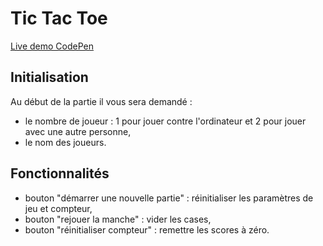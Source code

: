 # Tic Tac Toe

[Live demo CodePen](https://codepen.io/sivango/pen/jGMOWo)

## Initialisation
Au début de la partie il vous sera demandé :
- le nombre de joueur : 1 pour jouer contre l'ordinateur et 2 pour jouer avec une autre personne,
- le nom des joueurs.

## Fonctionnalités
- bouton "démarrer une nouvelle partie" : réinitialiser les paramètres de jeu et compteur,
- bouton "rejouer la manche" : vider les cases,
- bouton "réinitialiser compteur" : remettre les scores à zéro.

